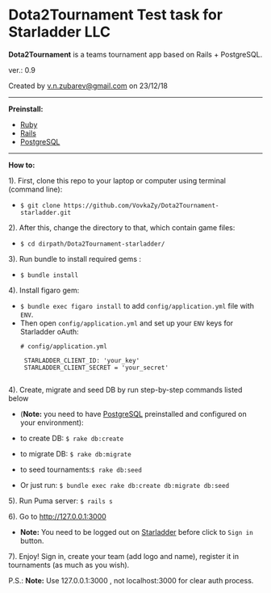 # Dota2Tournament Test task for Starladder LLC

__Dota2Tournament__ is a teams tournament app based on Rails + PostgreSQL.  

ver.: 0.9

Created by v.n.zubarev@gmail.com on 23/12/18
***********************************************************************************************
__Preinstall:__
- [Ruby](https://www.ruby-lang.org/en/documentation/installation/)
- [Rails](https://guides.rubyonrails.org/v5.0/getting_started.html)
- [PostgreSQL](https://www.postgresql.org/)

***********************************************************************************************

__How to:__

1). First, clone this repo to your laptop or computer using terminal (command line): 
- `$ git clone https://github.com/VovkaZy/Dota2Tournament-starladder.git`

2). After this, change the directory to that, which contain game files: 
- `$ cd dirpath/Dota2Tournament-starladder/`

3). Run bundle to install required gems : 
- `$ bundle install`

4). Install figaro gem: 
- `$ bundle exec figaro install` to add `config/application.yml` file with `ENV`. 
- Then open `config/application.yml` and set up your `ENV` keys for Starladder oAuth: 
  ```
  # config/application.yml
  
   STARLADDER_CLIENT_ID: 'your_key'
   STARLADDER_CLIENT_SECRET = 'your_secret'    
   
  ```  
     
4). Create, migrate and seed DB by run step-by-step commands listed below 
 - (__Note:__ you need to have [PostgreSQL](https://www.postgresql.org/) preinstalled and configured on your environment): 
 - to create DB: `$ rake db:create` 
 - to migrate DB: `$ rake db:migrate`
 - to seed tournaments:`$ rake db:seed` 

- Or just run: `$ bundle exec rake db:create db:migrate db:seed`


5). Run Puma server: `$ rails s`
 
6). Go to http://127.0.0.1:3000 
   - __Note:__ You need to be logged out on [Starladder](http://auth.starladder.com) before click to `Sign in` button.
    
7). Enjoy! Sign in, create your team (add logo and name), register it in tournaments (as much as you wish).

P.S.: __Note:__ Use 127.0.0.1:3000 , not localhost:3000 for clear auth process.



